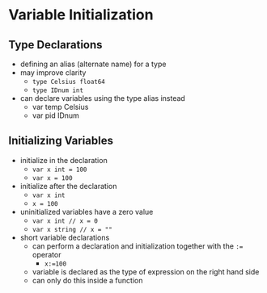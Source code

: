 # Variable Initialization

## Type Declarations
- defining an alias (alternate name) for a type
- may improve clarity
  - `type Celsius float64`
  - `type IDnum int`
- can declare variables using the type alias instead
  - var temp Celsius
  - var pid IDnum

## Initializing Variables
- initialize in the declaration
  - `var x int = 100`
  - `var x = 100`
- initialize after the declaration
  - `var x int`
  - `x = 100`
- uninitialized variables have a zero value
  - `var x int // x = 0`
  - `var x string // x = ""`
- short variable declarations
  - can perform a declaration and initialization together with the `:=` operator
    - `x:=100`
  - variable is declared as the type of expression on the right hand side
  - can only do this inside a function

